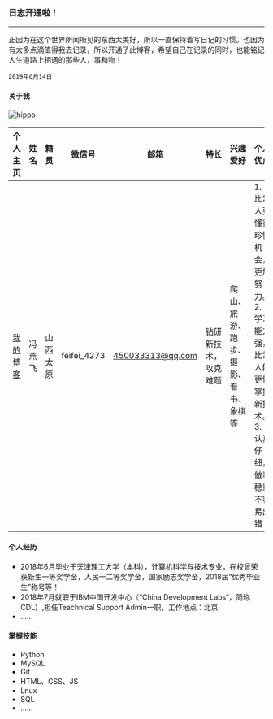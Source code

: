 ### 日志开通啦！
---
正因为在这个世界所闻所见的东西太美好，所以一直保持着写日记的习惯。也因为有太多点滴值得我去记录，所以开通了此博客，希望自己在记录的同时，也能铭记人生道路上相遇的那些人，事和物！
```
2019年6月14日
```
#### 关于我

![hippo](http://ww4.sinaimg.cn/large/006tNc79ly1g48rg8dthfj30u01454qp.jpg)

| 个人主页 | 姓名 | 籍贯 | 微信号 | 邮箱 | 特长 | 兴趣爱好 | 个人优点 |
| ------------- | ------------ |------------ |------------ |------------ |------------ |------------ |------------ |
| <a href="https://hippo00.github.io/vueblog/" target="_blank">我的博客</a>  | 冯燕飞 | 山西太原 |feifei_4273|450033313@qq.com| 钻研新技术，攻克难题 | 爬山、旅游、跑步、摄影、看书、象棋等 |1. 比常人更懂得珍惜机会，更加努力。2. 学习能力强，比常人能更快掌握新技术。3. 认真仔细，做事稳重不容易出错 |

#### 个人经历

+ 2018年6月毕业于天津理工大学（本科），计算机科学与技术专业，在校曾荣获新生一等奖学金，人民一二等奖学金，国家励志奖学金，2018届“优秀毕业生”称号等！
+ 2018年7月就职于IBM中国开发中心（”China Development Labs“，简称CDL）,担任Teachnical Support Admin一职，工作地点：北京.
+ ......

#### 掌握技能

+ Python
+ MySQL
+ Git
+ HTML、CSS、JS
+ Lnux
+ SQL
+ ......
